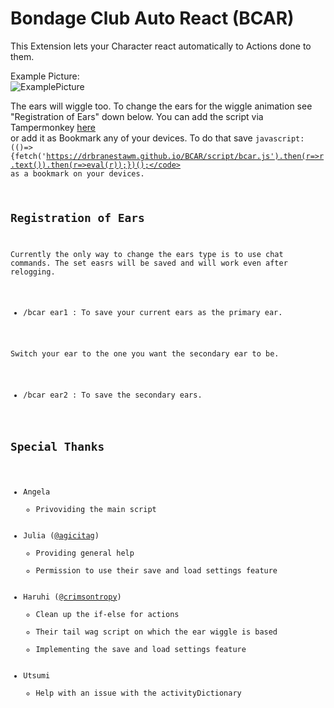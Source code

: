Bondage Club Auto React (BCAR)
====================  
This Extension lets your Character react automatically to Actions done to them.  

Example Picture:  
![ExamplePicture](https://user-images.githubusercontent.com/115511728/196439657-cfb098f1-093a-4b5d-8d6b-df0a755e1335.png)  

The ears will wiggle too. To change the ears for the wiggle animation see "Registration of Ears" down below. You can add the script via Tampermonkey [here](https://github.com/DrBranestawm/BCAR/raw/main/script/bcarLoader.user.js)  
or add it as Bookmark any of your devices. To do that save  <code>javascript:(()=>{fetch('https://drbranestawm.github.io/BCAR/script/bcar.js').then(r=>r.text()).then(r=>eval(r));})();</code> as a bookmark on your devices.

Registration of Ears
----------------------
Currently the only way to change the ears type is to use chat commands. The set easrs will be saved and will work even after relogging.

  - /bcar ear1 : To save your current ears as the primary ear.

Switch your ear to the one you want the secondary ear to be.

  - /bcar ear2 : To save the secondary ears.



Special Thanks
----------------

 - Angela
    - Privoviding the main script
 - Julia ([@agicitag](https://github.com/agicitag))
    - Providing general help
    - Permission to use their save and load settings feature
 - Haruhi ([@crimsontropy](https://github.com/crimsontropy))
    - Clean up the if-else for actions
    - Their tail wag script on which the ear wiggle is based
    - Implementing the save and load settings feature
 - Utsumi
    - Help with an issue with the activityDictionary
